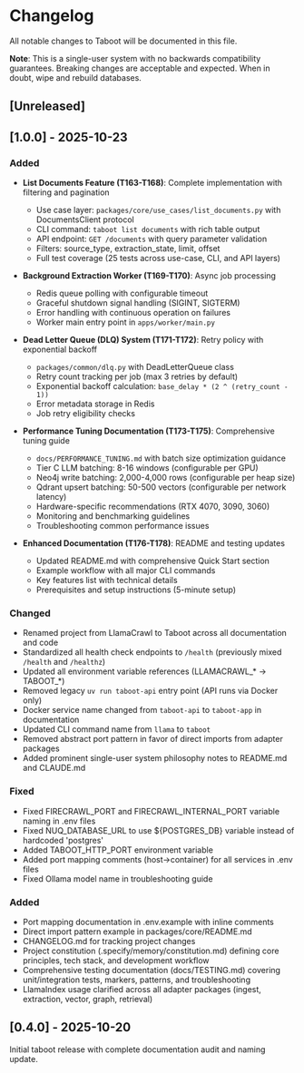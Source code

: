 # Changelog

All notable changes to Taboot will be documented in this file.

**Note**: This is a single-user system with no backwards compatibility guarantees. Breaking changes are acceptable and expected. When in doubt, wipe and rebuild databases.

## [Unreleased]

## [1.0.0] - 2025-10-23

### Added
- **List Documents Feature (T163-T168)**: Complete implementation with filtering and pagination
  - Use case layer: `packages/core/use_cases/list_documents.py` with DocumentsClient protocol
  - CLI command: `taboot list documents` with rich table output
  - API endpoint: `GET /documents` with query parameter validation
  - Filters: source_type, extraction_state, limit, offset
  - Full test coverage (25 tests across use-case, CLI, and API layers)

- **Background Extraction Worker (T169-T170)**: Async job processing
  - Redis queue polling with configurable timeout
  - Graceful shutdown signal handling (SIGINT, SIGTERM)
  - Error handling with continuous operation on failures
  - Worker main entry point in `apps/worker/main.py`

- **Dead Letter Queue (DLQ) System (T171-T172)**: Retry policy with exponential backoff
  - `packages/common/dlq.py` with DeadLetterQueue class
  - Retry count tracking per job (max 3 retries by default)
  - Exponential backoff calculation: `base_delay * (2 ^ (retry_count - 1))`
  - Error metadata storage in Redis
  - Job retry eligibility checks

- **Performance Tuning Documentation (T173-T175)**: Comprehensive tuning guide
  - `docs/PERFORMANCE_TUNING.md` with batch size optimization guidance
  - Tier C LLM batching: 8-16 windows (configurable per GPU)
  - Neo4j write batching: 2,000-4,000 rows (configurable per heap size)
  - Qdrant upsert batching: 50-500 vectors (configurable per network latency)
  - Hardware-specific recommendations (RTX 4070, 3090, 3060)
  - Monitoring and benchmarking guidelines
  - Troubleshooting common performance issues

- **Enhanced Documentation (T176-T178)**: README and testing updates
  - Updated README.md with comprehensive Quick Start section
  - Example workflow with all major CLI commands
  - Key features list with technical details
  - Prerequisites and setup instructions (5-minute setup)

### Changed
- Renamed project from LlamaCrawl to Taboot across all documentation and code
- Standardized all health check endpoints to `/health` (previously mixed `/health` and `/healthz`)
- Updated all environment variable references (LLAMACRAWL_* → TABOOT_*)
- Removed legacy `uv run taboot-api` entry point (API runs via Docker only)
- Docker service name changed from `taboot-api` to `taboot-app` in documentation
- Updated CLI command name from `llama` to `taboot`
- Removed abstract port pattern in favor of direct imports from adapter packages
- Added prominent single-user system philosophy notes to README.md and CLAUDE.md

### Fixed
- Fixed FIRECRAWL_PORT and FIRECRAWL_INTERNAL_PORT variable naming in .env files
- Fixed NUQ_DATABASE_URL to use ${POSTGRES_DB} variable instead of hardcoded 'postgres'
- Added TABOOT_HTTP_PORT environment variable
- Added port mapping comments (host→container) for all services in .env files
- Fixed Ollama model name in troubleshooting guide

### Added
- Port mapping documentation in .env.example with inline comments
- Direct import pattern example in packages/core/README.md
- CHANGELOG.md for tracking project changes
- Project constitution (.specify/memory/constitution.md) defining core principles, tech stack, and development workflow
- Comprehensive testing documentation (docs/TESTING.md) covering unit/integration tests, markers, patterns, and troubleshooting
- LlamaIndex usage clarified across all adapter packages (ingest, extraction, vector, graph, retrieval)

## [0.4.0] - 2025-10-20

Initial taboot release with complete documentation audit and naming update.
